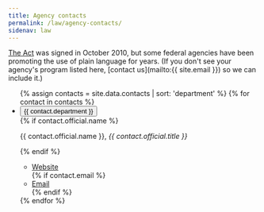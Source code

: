 ```yaml
---
title: Agency contacts
permalink: /law/agency-contacts/
sidenav: law
---
```


[The Act](https://www.gpo.gov/fdsys/pkg/PLAW-111publ274/content-detail.html) was signed in October 2010, but some federal agencies have been promoting the use of plain language for years. (If you don't see your agency's program listed here, [contact us](mailto:{{ site.email }}) so we can include it.)

<ul class="usa-accordion-bordered mt4">
{% assign contacts = site.data.contacts | sort: 'department' %}
{% for contact in contacts %}
<li>
<button class="usa-accordion-button" aria-expanded="false" aria-controls="a{{forloop.index}}">
{{ contact.department }}
</button>
<div id="a{{forloop.index}}" class="usa-accordion-content">
{% if contact.official.name %}
<p>{{ contact.official.name }}, <em>{{ contact.official.title }}</em></p>
{% endif %}
<ul class="usa-unstyled-list">
<li class="inline-block mr3"><a href="{{ contact.website }}"><i class="fa fa-external-link mr1" aria-hidden="true"></i>Website</a></li>
{% if contact.email %}
<li class="inline-block"><a href="mailto:{{ contact.email }}"><i class="fa fa-envelope-o mr1" aria-hidden="true"></i>Email</a></li>
{% endif %}
</ul>
</div>
</li>
{% endfor %}
</ul>
